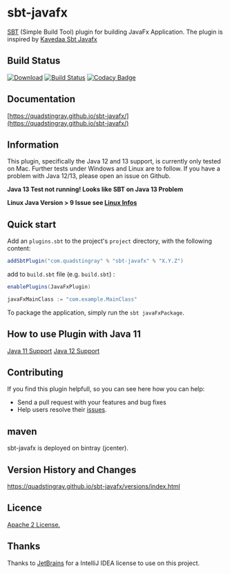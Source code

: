 # sbt-javafx
[SBT](http://www.scala-sbt.org/) (Simple Build Tool) plugin for building JavaFx Application. The plugin is inspired by [Kavedaa Sbt Javafx](https://github.com/kavedaa/sbt-javafx)

## Build Status
[![Download](https://api.bintray.com/packages/quadstingray/sbt-plugins/sbt-javafx/images/download.svg)](https://bintray.com/quadstingray/sbt-plugins/sbt-javafx/_latestVersion)
[![Build Status](https://travis-ci.org/QuadStingray/sbt-javafx.svg?branch=master)](https://travis-ci.org/QuadStingray/sbt-javafx)
[![Codacy Badge](https://api.codacy.com/project/badge/Grade/b18d8cb66b5a47f3ad5485c848c5bda7)](https://www.codacy.com/app/QuadStingray/sbt-javafx?utm_source=github.com&amp;utm_medium=referral&amp;utm_content=QuadStingray/sbt-javafx&amp;utm_campaign=Badge_Grade)

## Documentation
[https://quadstingray.github.io/sbt-javafx/](https://quadstingray.github.io/sbt-javafx/)

## Information
This plugin, specifically the Java 12 and 13 support, is currently only tested on Mac. Further tests under Windows and Linux are to follow. If you have a problem with Java 12/13, please open an issue on Github.

**Java 13 Test not running! Looks like SBT on Java 13 Problem**

**Linux Java Version > 9 Issue see [Linux Infos](https://quadstingray.github.io/sbt-javafx/java/linux.html)**

## Quick start
Add an `plugins.sbt` to the project's `project` directory, with the following content:

```scala
addSbtPlugin("com.quadstingray" % "sbt-javafx" % "X.Y.Z")
```

add to `build.sbt` file (e.g. `build.sbt`) :

```scala
enablePlugins(JavaFxPlugin)

javaFxMainClass := "com.example.MainClass"
```

To package the application, simply run the `sbt javaFxPackage`.

## How to use Plugin with Java 11
[Java 11 Support](https://quadstingray.github.io/sbt-javafx/java/java11.html)
[Java 12 Support](https://quadstingray.github.io/sbt-javafx/java/java12.html)

## Contributing
If you find this plugin helpfull, so you can see here how you can help:
* Send a pull request with your features and bug fixes
* Help users resolve their [issues](https://github.com/QuadStingray/sbt-javafx/issues).

## maven
sbt-javafx is deployed on bintray (jcenter).

## Version History and Changes
https://quadstingray.github.io/sbt-javafx/versions/index.html

## Licence
[Apache 2 License.](https://github.com/QuadStingray/sbt-javafx/blob/master/LICENSE)

## Thanks
Thanks to [JetBrains](https://www.jetbrains.com/) for a IntelliJ IDEA license to use on this project.
